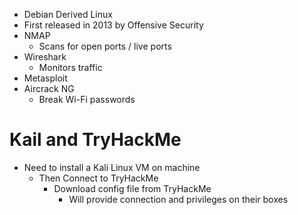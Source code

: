- Debian Derived Linux
- First released in 2013 by Offensive Security
- NMAP
	- Scans for open ports / live ports
- Wireshark
	- Monitors traffic
- Metasploit
- Aircrack NG
	-  Break Wi-Fi passwords

# Kail and TryHackMe
- Need to install a Kali Linux VM on machine 
	- Then Connect to TryHackMe
		- Download config file from TryHackMe
			- Will provide connection and privileges on their boxes